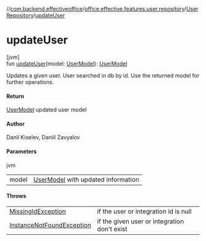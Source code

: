 //[com.backend.effectiveoffice](../../../index.md)/[office.effective.features.user.repository](../index.md)/[UserRepository](index.md)/[updateUser](update-user.md)

# updateUser

[jvm]\
fun [updateUser](update-user.md)(model: [UserModel](../../office.effective.model/-user-model/index.md)): [UserModel](../../office.effective.model/-user-model/index.md)

Updates a given user. User searched in db by id. Use the returned model for further operations.

#### Return

[UserModel](../../office.effective.model/-user-model/index.md) updated user model

#### Author

Danil Kiselev, Daniil Zavyalov

#### Parameters

jvm

| | |
|---|---|
| model | [UserModel](../../office.effective.model/-user-model/index.md) with updated information |

#### Throws

| | |
|---|---|
| [MissingIdException](../../office.effective.common.exception/-missing-id-exception/index.md) | if the user or integration id is null |
| [InstanceNotFoundException](../../office.effective.common.exception/-instance-not-found-exception/index.md) | if the given user or integration don't exist |

